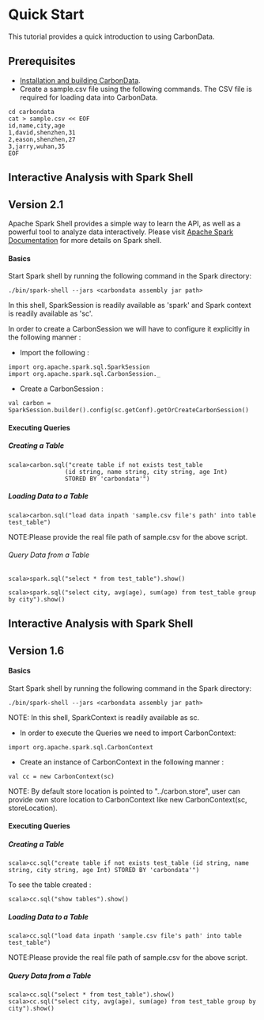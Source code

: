 <!--
    Licensed to the Apache Software Foundation (ASF) under one
    or more contributor license agreements.  See the NOTICE file
    distributed with this work for additional information
    regarding copyright ownership.  The ASF licenses this file
    to you under the Apache License, Version 2.0 (the
    "License"); you may not use this file except in compliance
    with the License.  You may obtain a copy of the License at

      http://www.apache.org/licenses/LICENSE-2.0

    Unless required by applicable law or agreed to in writing,
    software distributed under the License is distributed on an
    "AS IS" BASIS, WITHOUT WARRANTIES OR CONDITIONS OF ANY
    KIND, either express or implied.  See the License for the
    specific language governing permissions and limitations
    under the License.
-->

# Quick Start
This tutorial provides a quick introduction to using CarbonData.

##  Prerequisites
* [Installation and building CarbonData](https://github.com/apache/incubator-carbondata/blob/master/build).
* Create a sample.csv file using the following commands. The CSV file is required for loading data into CarbonData.

```
cd carbondata
cat > sample.csv << EOF
id,name,city,age
1,david,shenzhen,31
2,eason,shenzhen,27
3,jarry,wuhan,35
EOF
```

## Interactive Analysis with Spark Shell

## Version 2.1

Apache Spark Shell provides a simple way to learn the API, as well as a powerful tool to analyze data interactively. Please visit [Apache Spark Documentation](http://spark.apache.org/docs/latest/) for more details on Spark shell.

#### Basics

Start Spark shell by running the following command in the Spark directory:

```
./bin/spark-shell --jars <carbondata assembly jar path>
```

In this shell, SparkSession is readily available as 'spark' and Spark context is readily available as 'sc'.

In order to create a CarbonSession we will have to configure it explicitly in the following manner :

* Import the following :

```
import org.apache.spark.sql.SparkSession
import org.apache.spark.sql.CarbonSession._
```

* Create a CarbonSession :

```
val carbon = SparkSession.builder().config(sc.getConf).getOrCreateCarbonSession()
```

#### Executing Queries

##### Creating a Table

```
scala>carbon.sql("create table if not exists test_table
                (id string, name string, city string, age Int)
                STORED BY 'carbondata'")
```

##### Loading Data to a Table

```
scala>carbon.sql("load data inpath 'sample.csv file's path' into table test_table")
```
NOTE:Please provide the real file path of sample.csv for the above script.

###### Query Data from a Table

```
scala>spark.sql("select * from test_table").show()

scala>spark.sql("select city, avg(age), sum(age) from test_table group by city").show()
```

## Interactive Analysis with Spark Shell
## Version 1.6

#### Basics

Start Spark shell by running the following command in the Spark directory:

```
./bin/spark-shell --jars <carbondata assembly jar path>
```

NOTE: In this shell, SparkContext is readily available as sc.

* In order to execute the Queries we need to import CarbonContext:

```
import org.apache.spark.sql.CarbonContext
```

* Create an instance of CarbonContext in the following manner :

```
val cc = new CarbonContext(sc)
```

NOTE: By default store location is pointed to "../carbon.store", user can provide own store location to CarbonContext like new CarbonContext(sc, storeLocation).

#### Executing Queries

##### Creating a Table

```
scala>cc.sql("create table if not exists test_table (id string, name string, city string, age Int) STORED BY 'carbondata'")
```
To see the table created :

```
scala>cc.sql("show tables").show()
```

##### Loading Data to a Table

```
scala>cc.sql("load data inpath 'sample.csv file's path' into table test_table")
```
NOTE:Please provide the real file path of sample.csv for the above script.

##### Query Data from a Table

```
scala>cc.sql("select * from test_table").show()
scala>cc.sql("select city, avg(age), sum(age) from test_table group by city").show()
```
